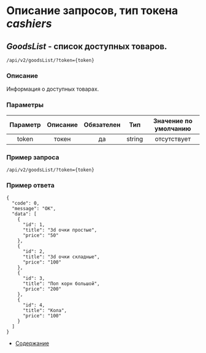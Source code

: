 Описание запросов, тип токена _cashiers_
================================

_GoodsList_ - список доступных товаров.
------------------------------------
`/api/v2/goodsList/?token={token}`

### Описание
Информация о доступных товарах.

### Параметры
| Параметр 	|        Описание       	| Обязателен 	|   Тип  	| Значение по умолчанию 	|
|:--------:	|:---------------------:	|:----------:	|:------:	|:---------------------:	|
|   token  	|         токен         	|     да     	| string 	|      отсутствует      	|

### Пример запроса
`/api/v2/goodsList/?token={token}`

### Пример ответа
```
{
  "code": 0,
  "message": "OK",
  "data": [
    {
      "id": 1,
      "title": "3d очки простые",
      "price": "50"
    },
    {
      "id": 2,
      "title": "3d очки складные",
      "price": "100"
    },
    {
      "id": 3,
      "title": "Поп корн большой",
      "price": "200"
    },
    {
      "id": 4,
      "title": "Кола",
      "price": "100"
    }
  ]
}
```

* [Содержание](../index)